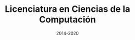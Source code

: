 ---
title: Licenciatura en Ciencias de la Computación
location: Santiago, Chile
url: https://www.lcc.usach.cl/
institute: Universidad de Santiago de Chile
date: 2014-2020
tags: [
    "Diseño y análisis de algoritmos.", 
    "Programación orientada a objetos (Java, Python).", 
    "Optimización de estructuras de datos.", 
    "Gestión de proyectos con metodologías ágiles (SCRUM).",
    ]
---